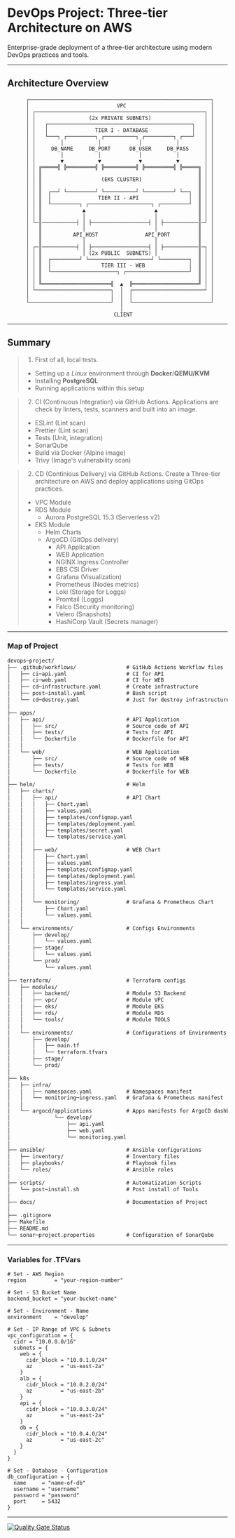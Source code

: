 # DevOps Project: Three-tier Architecture on AWS

Enterprise-grade deployment of a three-tier architecture using modern DevOps practices and tools.

---

## Architecture Overview

```
      ┌──────────────────────────────────────────────────────────┐
      │                            VPC                           │
      │ ┌──────────────────────────────────────────────────────┐ │
      │ │                 (2x PRIVATE SUBNETS)                 │ │
      │ │   ┌──────────────────────────────────────────────┐   │ │
      │ │   │               TIER I - DATABASE              │   │ │
      │ │   └───┐ ┌─────────┐ ┌──────────┐ ┌─────────┐ ┌───┘   │ │
      │ │        │           │            │           │        │ │
      │ │     DB_NAME     DB_PORT      DB_USER     DB_PASS     │ │
      │ │        │           │            │           │        │ │
      │ │        ▼           ▼            ▼           ▼        │ │
      │ │ ╔═════╣ ╠═════════╣ ╠══════════╣ ╠═════════╣ ╠═════╗ │ │
      │ │ ║                                                  ║ │ │
      │ │ ║                   (EKS CLUSTER)                  ║ │ │
      │ │ ║                                                  ║ │ │
      │ │ ║  ┌──┘ └─────────┘ └──────────┘ └─────────┘ └──┐  ║ │ │
      │ │ ║  │               TIER II - API                │  ║ │ │
      │ │ ║  └─────────┐ ┌────────────────────┐ ┌─────────┘  ║ │ │
      │ │ ║             ▲                      ▲             ║ │ │
      │ │ ║             │                      │             ║ │ │
      │ └─║───────────┤ │ ├──────────────────┤ │ ├───────────║─┘ │
      │   ║             │                      │             ║   │
      │   ║          API_HOST               API_PORT         ║   │
      │   ║             │                      │             ║   │
      │ ┌─║───────────┤ │ ├──────────────────┤ │ ├───────────║─┐ │
      │ │ ║             │ (2x PUBLIC  SUBNETS) │             ║ │ │
      │ │ ║  ┌─────────┘ └────────────────────┘ └─────────┐  ║ │ │
      │ │ ║  │                TIER III - WEB              │  ║ │ │
      │ │ ║  └─────────────────────┐ ┌────────────────────┘  ║ │ │
      │ │ ║                                                  ║ │ │
      │ │ ╚══════════════════════╣  ▲  ╠═════════════════════╝ │ │
      │ └────────────────────────┐  │  ┌───────────────────────┘ │
      │                          │  │  │                         │
      └──────────────────────────┘  │  └─────────────────────────┘
                                    │
                                  CLIENT
```

---

## Summary

> 1. First of all, local tests.
>
> - Setting up a _Linux_ environment through **Docker**/**QEMU/KVM**
> - Installing **PostgreSQL**
> - Running applications within this setup

> 2. CI (Continuous Integration) via GitHub Actions. Applications are check by linters, tests, scanners and built into an image.
> - ESLint (Lint scan)
> - Prettier (Lint scan)
> - Tests (Unit, integration)
> - SonarQube
> - Build via Docker (Alpine image)
> - Trivy (Image's vulnerability scan)

> 2. CD (Continious Delivery) via GitHub Actions. Create a Three-tier architecture on AWS and deploy applications using GitOps practices.
> - VPC Module
> - RDS Module
>   - Aurora PostgreSQL 15.3 (Serverless v2)
> - EKS Module
>   - Helm Charts
>   - ArgoCD (GitOps delivery)
>     - API Application
>     - WEB Application
>     - NGINX Ingress Controller
>     - EBS CSI Driver
>     - Grafana (Visualization)
>     - Prometheus (Nodes metrics)
>     - Loki (Storage for Loggs)
>     - Promtail (Loggs)
>     - Falco (Security monitoring)
>     - Velero (Snapshots)
>     - HashiCorp Vault (Secrets manager)

---

### Map of Project

```markdown
devops─project/
├── .github/workflows/                # GitHub Actions Workflow files
│   ├── ci─api.yaml                   # CI for API
│   ├── ci─web.yaml                   # CI for WEB
│   ├── cd─infrastructure.yaml        # Create infrastructure
│   ├── post─install.yaml             # Bash script
│   └── cd─destroy.yaml               # Just for destroy infrastructure
│
├── apps/
│   ├── api/                          # API Application
│   │   ├── src/                      # Source code of API
│   │   ├── tests/                    # Tests for API
│   │   └── Dockerfile                # Dockerfile for API
│   │
│   └── web/                          # WEB Application
│       ├── src/                      # Source code of WEB
│       ├── tests/                    # Tests for WEB
│       └── Dockerfile                # Dockerfile for WEB
│
├── helm/                             # Helm
│   ├── charts/
│   │   ├── api/                      # API Chart
│   │   │   ├── Chart.yaml
│   │   │   ├── values.yaml
│   │   │   ├── templates/configmap.yaml
│   │   │   ├── templates/deployment.yaml
│   │   │   ├── templates/secret.yaml
│   │   │   └── templates/service.yaml
│   │   │
│   │   ├── web/                      # WEB Chart
│   │   │   ├── Chart.yaml
│   │   │   ├── values.yaml
│   │   │   ├── templates/configmap.yaml
│   │   │   ├── templates/deployment.yaml
│   │   │   ├── templates/ingress.yaml
│   │   │   └── templates/service.yaml
│   │   │
│   │   └── monitoring/               # Grafana & Prometheus Chart
│   │       ├── Chart.yaml
│   │       └── values.yaml
│   │
│   └── environments/                 # Configs Environments
│       ├── develop/
│       │   └── values.yaml
│       ├── stage/
│       │   └── values.yaml
│       └── prod/
│           └── values.yaml
│
├── terraform/                        # Terraform configs
│   ├── modules/
│   │   ├── backend/                  # Module S3 Backend
│   │   ├── vpc/                      # Module VPC
│   │   ├── eks/                      # Module EKS
│   │   ├── rds/                      # Module RDS
│   │   └── tools/                    # Module TOOLS
│   │
│   └── environments/                 # Configurations of Environments
│       ├── develop/
│       │   ├── main.tf
│       │   └── terraform.tfvars
│       ├── stage/
│       └── prod/
│
├── k8s
│   ├── infra/
│   │   ├── namespaces.yaml           # Namespaces manifest
│   │   └── monitoring─ingress.yaml   # Grafana & Prometheus manifest
│   │
│   └── argocd/applications           # Apps manifests for ArgoCD dashboard
│              └── develop/
│                  ├── api.yaml
│                  ├── web.yaml
│                  └── monitoring.yaml
│
├── ansible/                          # Ansible configurations
│   ├── inventory/                    # Inventory files
│   ├── playbooks/                    # Playbook files
│   └── roles/                        # Ansible roles
│
├── scripts/                          # Automatization Scripts
│   └── post─install.sh               # Post install of Tools
│
├── docs/                             # Documentation of Project
│
├── .gitignore
├── Makefile
├── README.md
└── sonar─project.properties          # Configuration of SonarQube
```

---

### Variables for .TFVars

```shell
# Set - AWS Region
region         = "your-region-number"

# Set - S3 Bucket Name
backend_bucket = "your-bucket-name"

# Set - Environment - Name
environment    = "develop"

# Set - IP Range of VPC & Subnets
vpc_configuration = {
  cidr = "10.0.0.0/16"
  subnets = {
    web = {
      cidr_block = "10.0.1.0/24"
      az         = "us-east-2a"
    }
    alb = {
      cidr_block = "10.0.2.0/24"
      az         = "us-east-2b"
    }
    api = {
      cidr_block = "10.0.3.0/24"
      az         = "us-east-2a"
    }
    db = {
      cidr_block = "10.0.4.0/24"
      az         = "us-east-2c"
    }
  }
}

# Set - Database - Configuration
db_configuration = {
  name     = "name-of-db"
  username = "username"
  password = "password"
  port     = 5432
}
```

---

[![Quality Gate Status](https://sonarcloud.io/api/project_badges/measure?project═thejondaw_devops─project&metric═alert_status)](https://sonarcloud.io/summary/new_code?id═thejondaw_devops─project)
